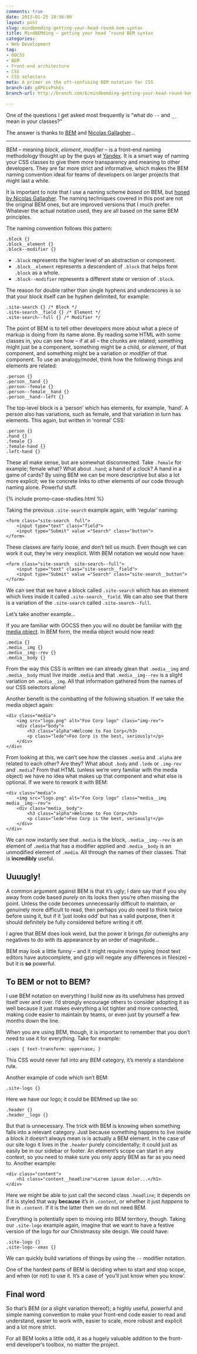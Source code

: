 ```yaml
---
comments: true
date: 2013-01-25 18:56:00
layout: post
slug: mindbemding-getting-your-head-round-bem-syntax
title: MindBEMding – getting your head ’round BEM syntax
categories:
- Web Development
tag:
- OOCSS
- BEM
- Front-end architecture
- CSS
- CSS selectors
meta: A primer on the oft-confusing BEM notation for CSS
branch-id: gAPbivPskEs
branch-url: http://branch.com/b/mindbemding-getting-your-head-round-bem-syntax

---
```


One of the questions I get asked most frequently is <q>what do `--` and `__`
mean in your classes?</q>

The answer is thanks to [BEM](http://bem.info) and
[Nicolas Gallagher](http://twitter.com/necolas)…

---

BEM – meaning <i>block</i>, <i>element</i>, <i>modifier</i> – is a front-end
naming methodology thought up by the guys at [Yandex](http://yandex.ru). It is a
smart way of naming your CSS classes to give them more transparency and meaning
to other developers. They are far more strict and informative, which makes the
BEM naming convention ideal for teams of developers on larger projects that
might last a while.

It is important to note that I use a naming scheme _based_ on BEM, but [honed by
Nicolas Gallagher](http://nicolasgallagher.com/about-html-semantics-front-end-architecture/).
The naming techniques covered in this post are not the original BEM ones, but
are improved versions that I much prefer. Whatever the actual notation used,
they are all based on the same BEM principles.

The naming convention follows this pattern:

    .block {}
    .block__element {}
    .block--modifier {}

* `.block` represents the higher level of an abstraction or component.
* `.block__element` represents a descendent of `.block` that helps form `.block`
  as a whole.
* `.block--modifier` represents a different state or version of `.block`.

The reason for double rather than single hyphens and underscores is so that your
block itself can be hyphen delimited, for example:

<pre><code>.site-search {} <span class="code-comment">/* Block */</span>
.site-search__field {} <span class="code-comment">/* Element */</span>
.site-search--full {} <span class="code-comment">/* Modifier */</span></code></pre>

The point of BEM is to tell other developers more about what a piece of markup
is doing from its name alone. By reading some HTML with some classes in, you can
see how – if at all – the chunks are related; something might just be a
component, something might be a child, or <i>element</i>, of that component, and
something might be a variation or <i>modifier</i> of that component. To use an
analogy/model, think how the following things and elements are related:

    .person {}
    .person__hand {}
    .person--female {}
    .person--female__hand {}
    .person__hand--left {}

The top-level block is a ‘person’ which has elements, for example, ‘hand’. A
person also has variations, such as female, and that variation in turn has
elements. This again, but written in ‘normal’ CSS:

    .person {}
    .hand {}
    .female {}
    .female-hand {}
    .left-hand {}

These all make sense, but are somewhat disconnected. Take `.female` for example;
female what? What about `.hand`; a hand of a clock? A hand in a game of cards?
By using BEM we can be more descriptive but also a lot more explicit; we tie
concrete links to other elements of our code through naming alone. Powerful
stuff.

{% include promo-case-studies.html %}

Taking the previous `.site-search` example again, with ‘regular’ naming:

    <form class="site-search  full">
        <input type="text" class="field">
        <input type="Submit" value ="Search" class="button">
    </form>

These classes are fairly loose, and don’t tell us much. Even though we can work
it out, they’re very inexplicit. With BEM notation we would now have:

    <form class="site-search  site-search--full">
        <input type="text" class="site-search__field">
        <input type="Submit" value ="Search" class="site-search__button">
    </form>

We can see that we have a block called `.site-search` which has an element which
lives inside it called `.site-search__field`. We can also see that there is a
variation of the `.site-search` called `.site-search--full`.

Let’s take another example…

If you are familiar with OOCSS then you will no doubt be familiar with
[the media object](http://stubbornella.org/content/2010/06/25/the-media-object-saves-hundreds-of-lines-of-code).
In BEM form, the media object would now read:

    .media {}
    .media__img {}
    .media__img--rev {}
    .media__body {}

From the way this CSS is written we can already glean that `.media__img` and
`.media__body` must live inside `.media` and that `.media__img--rev` is a slight
variation on `.media__img`. All that information gathered from the names of our
CSS selectors alone!

Another benefit is the combatting of the following situation. If we take the
media object again:

    <div class="media">
        <img src="logo.png" alt="Foo Corp logo" class="img-rev">
        <div class="body">
            <h3 class="alpha">Welcome to Foo Corp</h3>
            <p class="lede">Foo Corp is the best, seriously!</p>
        </div>
    </div>

From looking at this, we can’t see how the classes `.media` and `.alpha` are
related to each other? Are they? What about `.body` and `.lede` or `.img-rev`
and `.media`? From that HTML (unless we’re very familiar with the media object)
we have no idea what makes up that component and what else is optional.
If we were to rework it with BEM:

    <div class="media">
        <img src="logo.png" alt="Foo Corp logo" class="media__img  media__img--rev">
        <div class="media__body">
            <h3 class="alpha">Welcome to Foo Corp</h3>
            <p class="lede">Foo Corp is the best, seriously!</p>
        </div>
    </div>

We can now instantly see that `.media` is the block, `.media__img--rev` is an
element of `.media` that has a modifier applied and `.media__body` is an
unmodified element of `.media`. All through the names of their classes. That is
**incredibly** useful.

## Uuuugly!

A common argument against BEM is that it’s ugly; I dare say that if you shy away
from code based _purely_ on its looks then you’re often missing the point.
Unless the code becomes unnecessarily  difficult to maintain, or genuinely more
difficult to read, then perhaps you _do_ need to think twice before using it,
but if it ‘just looks odd’ but has a valid purpose, then it should definitely be
fully considered before writing it off.

I agree that BEM does look weird, but the power it brings _far_ outweighs any
negatives to do with its appearance by an order of magnitude…

BEM may look a little funny – and it might require more typing (most text
editors have autocomplete, and gzip will negate any differences in filesize) –
but it is **so** powerful.

## To BEM or not to BEM?

I use BEM notation on everything I build now as its usefulness has proved itself
over and over. I’d strongly encourage others to consider adopting it as well
because it just makes everything a lot tighter and more connected, making code
easier to maintain by teams, or even just by yourself a few months down the
line.

When you are using BEM, though, it is important to remember that you don’t need
to use it for everything. Take for example:

    .caps { text-transform: uppercase; }

This CSS would never fall into any BEM category, it’s merely a standalone rule.

Another example of code which isn’t BEM:

    .site-logo {}

Here we have our logo; it could be BEMmed up like so:

    .header {}
    .header__logo {}

But that is unnecessary. The trick with BEM is knowing when something falls into
a relevant category. Just because something happens to live inside a block it
doesn’t always mean is is actually a BEM element. In the case of our site logo 
it lives in the `.header` purely coincidentally; it could just as easily be in
our sidebar or footer. An element’s scope can start in any context, so you need
to make sure you only apply BEM as far as you need to. Another example:

    <div class="content">
        <h1 class="content__headline">Lorem ipsum dolor...</h1>
    </div>

Here we might be able to just call the second class `.headline`; it depends on if
it is styled that way **because** it’s in `.content`, or whether it just
_happens_ to live in `.content`. If it is the latter then we do not need BEM.

Everything is potentially open to moving into BEM territory, though. Taking our
`.site-logo` example again, imagine that we want to have a festive version of
the logo for our Christmassy site design. We could have:

    .site-logo {}
    .site-logo--xmas {}

We can quickly build variations of things by using the `--` modifier notation.

One of the hardest parts of BEM is deciding when to start and stop scope, and
when (or not) to use it. It’s a case of ‘you’ll just know when you know’.

## Final word

So that’s BEM (or a slight variation thereof); a highly useful, powerful and
simple naming convention to make your front-end code easier to read and
understand, easier to work with, easier to scale, more robust and explicit and a
lot more strict.

For all BEM looks a little odd, it as a hugely valuable addition to the
front-end developer’s toolbox, no matter the project.
